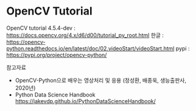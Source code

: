 # OpenCV Tutorial

OpenCV tutorial
	4.5.4-dev : https://docs.opencv.org/4.x/d6/d00/tutorial_py_root.html 
	한글 : https://opencv-python.readthedocs.io/en/latest/doc/02.videoStart/videoStart.html 
	pypi : https://pypi.org/project/opencv-python/ 

참고자료
- OpenCV-Python으로 배우는 영상처리 및 응용 (정성환, 배종욱, 생능출판사, 2020년)
- Python Data Science Handbook
	https://jakevdp.github.io/PythonDataScienceHandbook/
